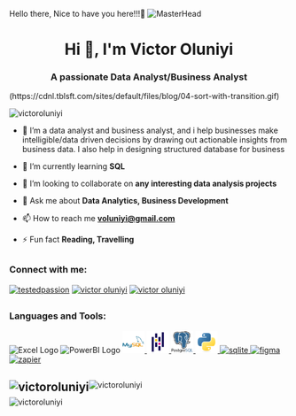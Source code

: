 Hello there, Nice to have you here!!!👋
![MasterHead](https://static.wixstatic.com/media/3e99b9_f53a1cab95ae4dfd938a1bf6a1a62f49~mv2.gif)
<h1 align="center">Hi 👋, I'm Victor Oluniyi</h1>
<h3 align="center">A passionate Data Analyst/Business Analyst</h3>
(https://cdnl.tblsft.com/sites/default/files/blog/04-sort-with-transition.gif)

<p align="left"> <img src="https://komarev.com/ghpvc/?username=victoroluniyi&label=Profile%20views&color=0e75b6&style=flat" alt="victoroluniyi" /> </p>

- 🔭 I’m a data analyst and business analyst, and i help businesses make intelligible/data driven decisions by drawing out actionable insights from business data. I also help in designing structured database for business

- 🌱 I’m currently learning **SQL**

- 👯 I’m looking to collaborate on **any interesting data analysis projects**

- 💬 Ask me about **Data Analytics, Business Development**

- 📫 How to reach me **voluniyi@gmail.com**

- ⚡ Fun fact **Reading, Travelling**

## <h3 align="left">Connect with me:</h3>
<p align="left">
<a href="https://twitter.com/testedpassion" target="blank"><img align="center" src="https://raw.githubusercontent.com/rahuldkjain/github-profile-readme-generator/master/src/images/icons/Social/twitter.svg" alt="testedpassion" height="30" width="40" /></a>
<a href="https://linkedin.com/in/victor oluniyi" target="blank"><img align="center" src="https://raw.githubusercontent.com/rahuldkjain/github-profile-readme-generator/master/src/images/icons/Social/linked-in-alt.svg" alt="victor oluniyi" height="30" width="40" /></a>
<a href="https://www.behance.net/victor oluniyi" target="blank"><img align="center" src="https://raw.githubusercontent.com/rahuldkjain/github-profile-readme-generator/master/src/images/icons/Social/behance.svg" alt="victor oluniyi" height="30" width="40" /></a>
</p>

## <h3 align="left">Languages and Tools:</h3>
<p align="left"> <img src="https://cdn.worldvectorlogo.com/logos/excel-4.svg" alt="Excel Logo" width="50" height="50"/> <img src="https://cdn.worldvectorlogo.com/logos/power-bi-1.svg" alt="PowerBI Logo" width="50" height="50"/> <a href="https://www.mysql.com/" target="_blank" rel="noreferrer"> <img src="https://raw.githubusercontent.com/devicons/devicon/master/icons/mysql/mysql-original-wordmark.svg" alt="mysql" width="40" height="40"/> </a> <a href="https://pandas.pydata.org/" target="_blank" rel="noreferrer"> <img src="https://raw.githubusercontent.com/devicons/devicon/2ae2a900d2f041da66e950e4d48052658d850630/icons/pandas/pandas-original.svg" alt="pandas" width="40" height="40"/> </a> <a href="https://www.postgresql.org" target="_blank" rel="noreferrer"> <img src="https://raw.githubusercontent.com/devicons/devicon/master/icons/postgresql/postgresql-original-wordmark.svg" alt="postgresql" width="40" height="40"/> </a> <a href="https://www.python.org" target="_blank" rel="noreferrer"> <img src="https://raw.githubusercontent.com/devicons/devicon/master/icons/python/python-original.svg" alt="python" width="40" height="40"/> </a> <a href="https://www.sqlite.org/" target="_blank" rel="noreferrer"> <img src="https://www.vectorlogo.zone/logos/sqlite/sqlite-icon.svg" alt="sqlite" width="40" height="40"/> </a> <a href="https://www.figma.com/" target="_blank" rel="noreferrer"> <img src="https://www.vectorlogo.zone/logos/figma/figma-icon.svg" alt="figma" width="40" height="40"/> </a> <a href="https://zapier.com" target="_blank" rel="noreferrer"> <img src="https://www.vectorlogo.zone/logos/zapier/zapier-icon.svg" alt="zapier" width="40" height="40"/> </a> </p>



## <p><img align="left" src="https://github-readme-stats.vercel.app/api/top-langs?username=victoroluniyi&show_icons=true&locale=en&layout=compact" alt="victoroluniyi" /></p>

<p>&nbsp;<img align="left" src="https://github-readme-stats.vercel.app/api?username=victoroluniyi&show_icons=true&locale=en" alt="victoroluniyi" /></p>

<p><img align="left" src="https://github-readme-streak-stats.herokuapp.com/?user=victoroluniyi&" alt="victoroluniyi" /></p>
